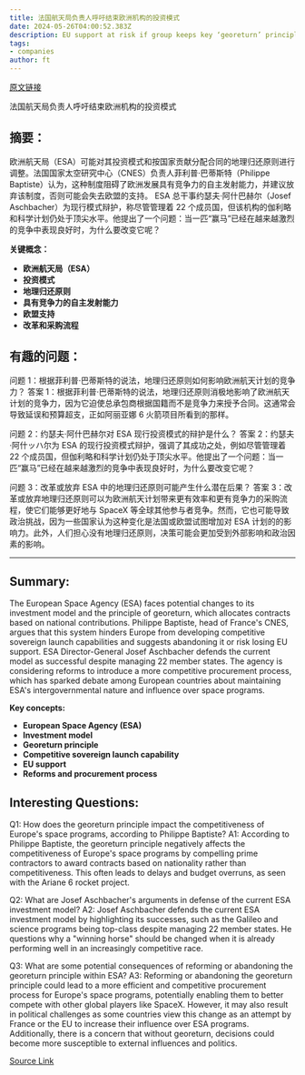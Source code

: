 ```yaml
---
title: 法国航天局负责人呼吁结束欧洲机构的投资模式
date: 2024-05-26T04:00:52.383Z
description: EU support at risk if group keeps key ‘georeturn’ principle in awarding contracts, says Philippe Baptiste
tags: 
- companies
author: ft
---
```


[原文链接](https://ft.com/content/4d6ec96e-9ce9-4d61-9c84-1a1210dd738a)

法国航天局负责人呼吁结束欧洲机构的投资模式

## 摘要：
欧洲航天局（ESA）可能对其投资模式和按国家贡献分配合同的地理归还原则进行调整。法国国家太空研究中心（CNES）负责人菲利普·巴蒂斯特（Philippe Baptiste）认为，这种制度阻碍了欧洲发展具有竞争力的自主发射能力，并建议放弃该制度，否则可能会失去欧盟的支持。 ESA 总干事约瑟夫·阿什巴赫尔（Josef Aschbacher）为现行模式辩护，称尽管管理着 22 个成员国，但该机构的伽利略和科学计划仍处于顶尖水平。他提出了一个问题：当一匹“赢马”已经在越来越激烈的竞争中表现良好时，为什么要改变它呢？

**关键概念：**
- **欧洲航天局（ESA）**
- **投资模式**
- **地理归还原则**
- **具有竞争力的自主发射能力**
- **欧盟支持**
- **改革和采购流程**

## 有趣的问题：
问题 1：根据菲利普·巴蒂斯特的说法，地理归还原则如何影响欧洲航天计划的竞争力？
答案 1：根据菲利普·巴蒂斯特的说法，地理归还原则消极地影响了欧洲航天计划的竞争力，因为它迫使总承包商根据国籍而不是竞争力来授予合同。这通常会导致延误和预算超支，正如阿丽亚娜 6 火箭项目所看到的那样。

问题 2：约瑟夫·阿什巴赫尔对 ESA 现行投资模式的辩护是什么？
答案 2：约瑟夫·阿什ッハ尔为 ESA 的现行投资模式辩护，强调了其成功之处，例如尽管管理着 22 个成员国，但伽利略和科学计划仍处于顶尖水平。他提出了一个问题：当一匹“赢马”已经在越来越激烈的竞争中表现良好时，为什么要改变它呢？

问题 3：改革或放弃 ESA 中的地理归还原则可能产生什么潜在后果？
答案 3：改革或放弃地理归还原则可以为欧洲航天计划带来更有效率和更有竞争力的采购流程，使它们能够更好地与 SpaceX 等全球其他参与者竞争。然而，它也可能导致政治挑战，因为一些国家认为这种变化是法国或欧盟试图增加对 ESA 计划的的影响力。此外，人们担心没有地理归还原则，决策可能会更加受到外部影响和政治因素的影响。

---

## Summary:
The European Space Agency (ESA) faces potential changes to its investment model and the principle of georeturn, which allocates contracts based on national contributions. Philippe Baptiste, head of France's CNES, argues that this system hinders Europe from developing competitive sovereign launch capabilities and suggests abandoning it or risk losing EU support. ESA Director-General Josef Aschbacher defends the current model as successful despite managing 22 member states. The agency is considering reforms to introduce a more competitive procurement process, which has sparked debate among European countries about maintaining ESA's intergovernmental nature and influence over space programs.

**Key concepts:**
- **European Space Agency (ESA)**
- **Investment model**
- **Georeturn principle**
- **Competitive sovereign launch capability**
- **EU support**
- **Reforms and procurement process**

## Interesting Questions:
Q1: How does the georeturn principle impact the competitiveness of Europe's space programs, according to Philippe Baptiste?
A1: According to Philippe Baptiste, the georeturn principle negatively affects the competitiveness of Europe's space programs by compelling prime contractors to award contracts based on nationality rather than competitiveness. This often leads to delays and budget overruns, as seen with the Ariane 6 rocket project.

Q2: What are Josef Aschbacher's arguments in defense of the current ESA investment model?
A2: Josef Aschbacher defends the current ESA investment model by highlighting its successes, such as the Galileo and science programs being top-class despite managing 22 member states. He questions why a "winning horse" should be changed when it is already performing well in an increasingly competitive race.

Q3: What are some potential consequences of reforming or abandoning the georeturn principle within ESA?
A3: Reforming or abandoning the georeturn principle could lead to a more efficient and competitive procurement process for Europe's space programs, potentially enabling them to better compete with other global players like SpaceX. However, it may also result in political challenges as some countries view this change as an attempt by France or the EU to increase their influence over ESA programs. Additionally, there is a concern that without georeturn, decisions could become more susceptible to external influences and politics.

[Source Link](https://ft.com/content/4d6ec96e-9ce9-4d61-9c84-1a1210dd738a)

